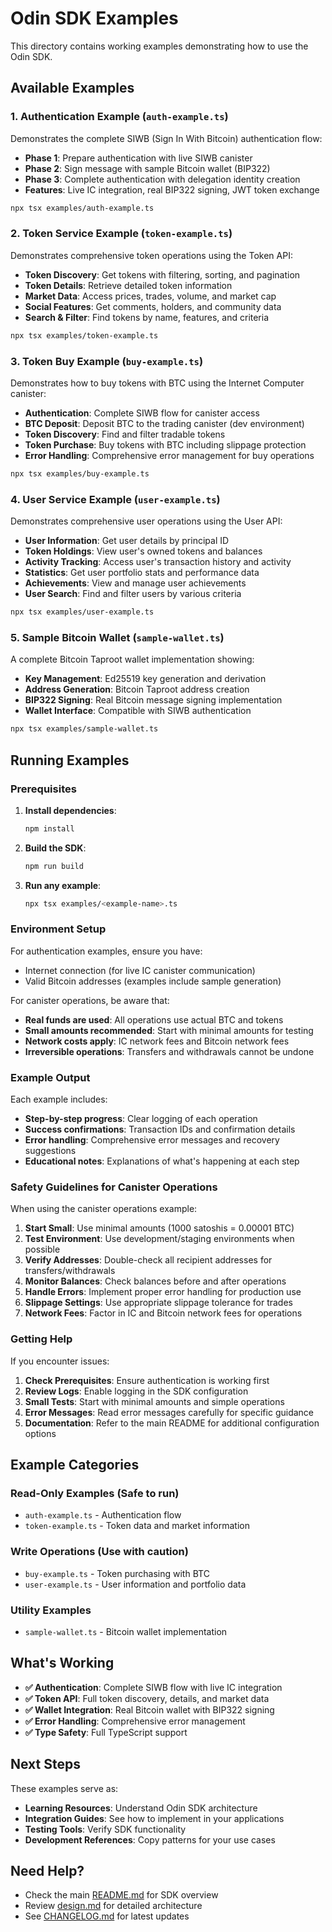 # Odin SDK Examples

This directory contains working examples demonstrating how to use the Odin SDK.

## Available Examples

### 1. Authentication Example (`auth-example.ts`)

Demonstrates the complete SIWB (Sign In With Bitcoin) authentication flow:

- **Phase 1**: Prepare authentication with live SIWB canister
- **Phase 2**: Sign message with sample Bitcoin wallet (BIP322)
- **Phase 3**: Complete authentication with delegation identity creation
- **Features**: Live IC integration, real BIP322 signing, JWT token exchange

```bash
npx tsx examples/auth-example.ts
```

### 2. Token Service Example (`token-example.ts`)

Demonstrates comprehensive token operations using the Token API:

- **Token Discovery**: Get tokens with filtering, sorting, and pagination
- **Token Details**: Retrieve detailed token information
- **Market Data**: Access prices, trades, volume, and market cap
- **Social Features**: Get comments, holders, and community data
- **Search & Filter**: Find tokens by name, features, and criteria

```bash
npx tsx examples/token-example.ts
```

### 3. Token Buy Example (`buy-example.ts`)

Demonstrates how to buy tokens with BTC using the Internet Computer canister:

- **Authentication**: Complete SIWB flow for canister access
- **BTC Deposit**: Deposit BTC to the trading canister (dev environment)
- **Token Discovery**: Find and filter tradable tokens
- **Token Purchase**: Buy tokens with BTC including slippage protection
- **Error Handling**: Comprehensive error management for buy operations

```bash
npx tsx examples/buy-example.ts
```

### 4. User Service Example (`user-example.ts`)

Demonstrates comprehensive user operations using the User API:

- **User Information**: Get user details by principal ID
- **Token Holdings**: View user's owned tokens and balances
- **Activity Tracking**: Access user's transaction history and activity
- **Statistics**: Get user portfolio stats and performance data
- **Achievements**: View and manage user achievements
- **User Search**: Find and filter users by various criteria

```bash
npx tsx examples/user-example.ts
```

### 5. Sample Bitcoin Wallet (`sample-wallet.ts`)

A complete Bitcoin Taproot wallet implementation showing:

- **Key Management**: Ed25519 key generation and derivation
- **Address Generation**: Bitcoin Taproot address creation
- **BIP322 Signing**: Real Bitcoin message signing implementation
- **Wallet Interface**: Compatible with SIWB authentication

```bash
npx tsx examples/sample-wallet.ts
```

## Running Examples

### Prerequisites

1. **Install dependencies**:

   ```bash
   npm install
   ```

2. **Build the SDK**:

   ```bash
   npm run build
   ```

3. **Run any example**:
   ```bash
   npx tsx examples/<example-name>.ts
   ```

### Environment Setup

For authentication examples, ensure you have:

- Internet connection (for live IC canister communication)
- Valid Bitcoin addresses (examples include sample generation)

For canister operations, be aware that:

- **Real funds are used**: All operations use actual BTC and tokens
- **Small amounts recommended**: Start with minimal amounts for testing
- **Network costs apply**: IC network fees and Bitcoin network fees
- **Irreversible operations**: Transfers and withdrawals cannot be undone

### Example Output

Each example includes:

- **Step-by-step progress**: Clear logging of each operation
- **Success confirmations**: Transaction IDs and confirmation details
- **Error handling**: Comprehensive error messages and recovery suggestions
- **Educational notes**: Explanations of what's happening at each step

### Safety Guidelines for Canister Operations

When using the canister operations example:

1. **Start Small**: Use minimal amounts (1000 satoshis = 0.00001 BTC)
2. **Test Environment**: Use development/staging environments when possible
3. **Verify Addresses**: Double-check all recipient addresses for transfers/withdrawals
4. **Monitor Balances**: Check balances before and after operations
5. **Handle Errors**: Implement proper error handling for production use
6. **Slippage Settings**: Use appropriate slippage tolerance for trades
7. **Network Fees**: Factor in IC and Bitcoin network fees for operations

### Getting Help

If you encounter issues:

1. **Check Prerequisites**: Ensure authentication is working first
2. **Review Logs**: Enable logging in the SDK configuration
3. **Small Tests**: Start with minimal amounts and simple operations
4. **Error Messages**: Read error messages carefully for specific guidance
5. **Documentation**: Refer to the main README for additional configuration options

## Example Categories

### **Read-Only Examples** (Safe to run)

- `auth-example.ts` - Authentication flow
- `token-example.ts` - Token data and market information

### **Write Operations** (Use with caution)

- `buy-example.ts` - Token purchasing with BTC
- `user-example.ts` - User information and portfolio data

### **Utility Examples**

- `sample-wallet.ts` - Bitcoin wallet implementation

## What's Working

- **✅ Authentication**: Complete SIWB flow with live IC integration
- **✅ Token API**: Full token discovery, details, and market data
- **✅ Wallet Integration**: Real Bitcoin wallet with BIP322 signing
- **✅ Error Handling**: Comprehensive error management
- **✅ Type Safety**: Full TypeScript support

## Next Steps

These examples serve as:

- **Learning Resources**: Understand Odin SDK architecture
- **Integration Guides**: See how to implement in your applications
- **Testing Tools**: Verify SDK functionality
- **Development References**: Copy patterns for your use cases

## Need Help?

- Check the main [README.md](../README.md) for SDK overview
- Review [design.md](../design.md) for detailed architecture
- See [CHANGELOG.md](../CHANGELOG.md) for latest updates
